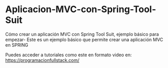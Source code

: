 # Aplicacion-MVC-con-Spring-Tool-Suit
Cómo crear un aplicación MVC con Spring Tool Suit, ejemplo básico para empezar-
Este es un ejemplo básico que permite crear una aplicación MVC en SPRING

Puedes acceder a tutoriales como este en formato video en: https://programacionfullstack.com/
